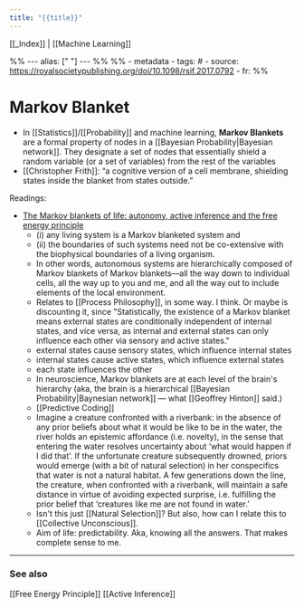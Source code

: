 ```yaml
---
title: "{{title}}"
---
```

[[_Index]] | [[Machine Learning]]

%% ---
alias: [" "]
--- %%
%% - metadata
	- tags: #
	- source: https://royalsocietypublishing.org/doi/10.1098/rsif.2017.0792
	- fr: 
%%

# Markov Blanket

- In [[Statistics]]/[[Probability]] and machine learning, **Markov Blankets** are a formal property of nodes in a [[Bayesian Probability|Bayesian network]]. They designate a set of nodes that essentially shield a random variable (or a set of variables) from the rest of the variables
- [[Christopher Frith]]: “a cognitive version of a cell membrane, shielding states inside the blanket from states outside.”

Readings:
  
- [The Markov blankets of life: autonomy, active inference and the free energy principle](https://royalsocietypublishing.org/doi/10.1098/rsif.2017.0792)
	- (i) any living system is a Markov blanketed system and 
	- (ii) the boundaries of such systems need not be co-extensive with the biophysical boundaries of a living organism. 
	- In other words, autonomous systems are hierarchically composed of Markov blankets of Markov blankets—all the way down to individual cells, all the way up to you and me, and all the way out to include elements of the local environment.
	- Relates to [[Process Philosophy]], in some way. I think. Or maybe is discounting it, since "Statistically, the existence of a Markov blanket means external states are conditionally independent of internal states, and vice versa, as internal and external states can only influence each other via sensory and active states."
	- external states cause sensory states, which influence internal states
	- internal states cause active states, which influence external states
	- each state influences the other
	- In neuroscience, Markov blankets are at each level of the brain's hierarchy (aka, the brain is a hierarchical [[Bayesian Probability|Baynesian network]] — what [[Geoffrey Hinton]] said.)
	- [[Predictive Coding]]
	- Imagine a creature confronted with a riverbank: in the absence of any prior beliefs about what it would be like to be in the water, the river holds an epistemic affordance (i.e. novelty), in the sense that entering the water resolves uncertainty about ‘what would happen if I did that’. If the unfortunate creature subsequently drowned, priors would emerge (with a bit of natural selection) in her conspecifics that water is not a natural habitat. A few generations down the line, the creature, when confronted with a riverbank, will maintain a safe distance in virtue of avoiding expected surprise, i.e. fulfilling the prior belief that ‘creatures like me are not found in water.’
	- Isn't this just [[Natural Selection]]? But also, how can I relate this to [[Collective Unconscious]].
	- Aim of life: predictability. Aka, knowing all the answers. That makes complete sense to me.

-------------
### See also
[[Free Energy Principle]] [[Active Inference]]

